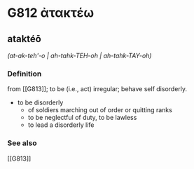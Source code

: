 # G812 ἀτακτέω

## ataktéō

_(at-ak-teh'-o | ah-tahk-TEH-oh | ah-tahk-TAY-oh)_

### Definition

from [[G813]]; to be (i.e., act) irregular; behave self disorderly.

- to be disorderly
  - of soldiers marching out of order or quitting ranks
  - to be neglectful of duty, to be lawless
  - to lead a disorderly life

### See also

[[G813]]

